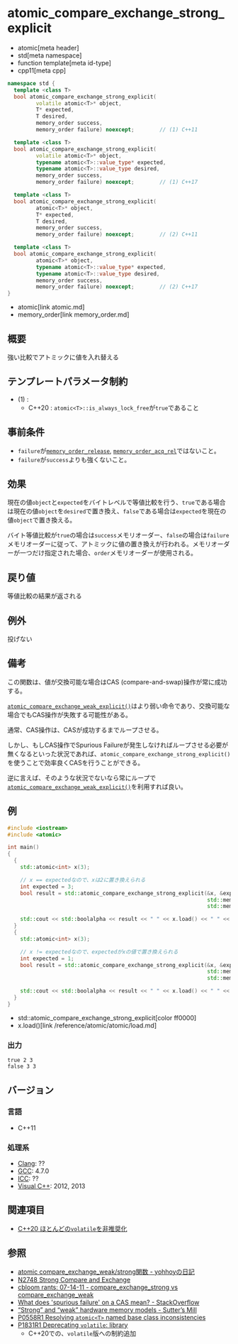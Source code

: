# atomic_compare_exchange_strong_explicit
* atomic[meta header]
* std[meta namespace]
* function template[meta id-type]
* cpp11[meta cpp]

```cpp
namespace std {
  template <class T>
  bool atomic_compare_exchange_strong_explicit(
         volatile atomic<T>* object,
         T* expected,
         T desired,
         memory_order success,
         memory_order failure) noexcept;        // (1) C++11

  template <class T>
  bool atomic_compare_exchange_strong_explicit(
         volatile atomic<T>* object,
         typename atomic<T>::value_type* expected,
         typename atomic<T>::value_type desired,
         memory_order success,
         memory_order failure) noexcept;        // (1) C++17

  template <class T>
  bool atomic_compare_exchange_strong_explicit(
         atomic<T>* object,
         T* expected,
         T desired,
         memory_order success,
         memory_order failure) noexcept;        // (2) C++11

  template <class T>
  bool atomic_compare_exchange_strong_explicit(
         atomic<T>* object,
         typename atomic<T>::value_type* expected,
         typename atomic<T>::value_type desired,
         memory_order success,
         memory_order failure) noexcept;        // (2) C++17
}
```
* atomic[link atomic.md]
* memory_order[link memory_order.md]


## 概要
強い比較でアトミックに値を入れ替える


## テンプレートパラメータ制約
- (1) :
    - C++20 : `atomic<T>::is_always_lock_free`が`true`であること


## 事前条件
- `failure`が[`memory_order_release`](memory_order.md), [`memory_order_acq_rel`](memory_order.md)ではないこと。
- `failure`が`success`よりも強くないこと。


## 効果
現在の値`object`と`expected`をバイトレベルで等値比較を行う、`true`である場合は現在の値`object`を`desired`で置き換え、`false`である場合は`expected`を現在の値`object`で置き換える。

バイト等値比較が`true`の場合は`success`メモリオーダー、`false`の場合は`failure`メモリオーダーに従って、アトミックに値の置き換えが行われる。メモリオーダーが一つだけ指定された場合、`order`メモリオーダーが使用される。


## 戻り値
等値比較の結果が返される


## 例外
投げない


## 備考
この関数は、値が交換可能な場合はCAS (compare-and-swap)操作が常に成功する。

[`atomic_compare_exchange_weak_explicit()`](atomic_compare_exchange_weak_explicit.md)はより弱い命令であり、交換可能な場合でもCAS操作が失敗する可能性がある。

通常、CAS操作は、CASが成功するまでループさせる。

しかし、もしCAS操作でSpurious Failureが発生しなければループさせる必要が無くなるといった状況であれば、`atomic_compare_exchange_strong_explicit()`を使うことで効率良くCASを行うことができる。

逆に言えば、そのような状況でないなら常にループで[`atomic_compare_exchange_weak_explicit()`](atomic_compare_exchange_weak_explicit.md)を利用すれば良い。


## 例
```cpp example
#include <iostream>
#include <atomic>

int main()
{
  {
    std::atomic<int> x(3);

    // x == expectedなので、xは2に置き換えられる
    int expected = 3;
    bool result = std::atomic_compare_exchange_strong_explicit(&x, &expected, 2,
                                                               std::memory_order_acquire,
                                                               std::memory_order_acquire);

    std::cout << std::boolalpha << result << " " << x.load() << " " << expected << std::endl;
  }
  {
    std::atomic<int> x(3);

    // x != expectedなので、expectedがxの値で置き換えられる
    int expected = 1;
    bool result = std::atomic_compare_exchange_strong_explicit(&x, &expected, 2,
                                                               std::memory_order_acquire,
                                                               std::memory_order_acquire);

    std::cout << std::boolalpha << result << " " << x.load() << " " << expected << std::endl;
  }
}
```
* std::atomic_compare_exchange_strong_explicit[color ff0000]
* x.load()[link /reference/atomic/atomic/load.md]


### 出力
```
true 2 3
false 3 3
```


## バージョン
### 言語
- C++11

### 処理系
- [Clang](/implementation.md#clang): ??
- [GCC](/implementation.md#gcc): 4.7.0
- [ICC](/implementation.md#icc): ??
- [Visual C++](/implementation.md#visual_cpp): 2012, 2013


## 関連項目
- [C++20 ほとんどの`volatile`を非推奨化](/lang/cpp20/cpp20/deprecating_volatile.md.nolink)


## 参照
- [atomic compare_exchange_weak/strong関数 - yohhoyの日記](http://d.hatena.ne.jp/yohhoy/20120725/p1)
- [N2748 Strong Compare and Exchange](http://www.open-std.org/jtc1/sc22/wg21/docs/papers/2008/n2748.html)
- [cbloom rants: 07-14-11 - compare_exchange_strong vs compare_exchange_weak](http://cbloomrants.blogspot.jp/2011/07/07-14-11-compareexchangestrong-vs.html)
- [What does 'spurious failure' on a CAS mean? - StackOverflow](http://stackoverflow.com/q/355365/463412)
- [“Strong” and “weak” hardware memory models - Sutter’s Mill](https://herbsutter.com/2012/08/02/strong-and-weak-hardware-memory-models/)
- [P0558R1 Resolving `atomic<T>` named base class inconsistencies](http://www.open-std.org/jtc1/sc22/wg21/docs/papers/2017/p0558r1.pdf)
- [P1831R1 Deprecating `volatile`: library](http://www.open-std.org/jtc1/sc22/wg21/docs/papers/2020/p1831r1.html)
    - C++20での、`volatile`版への制約追加
